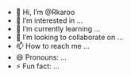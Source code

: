 - 👋 Hi, I’m @Rkaroo
- 👀 I’m interested in ...
- 🌱 I’m currently learning ...
- 💞️ I’m looking to collaborate on ...
- 📫 How to reach me ...
- 😄 Pronouns: ...
- ⚡ Fun fact: ...

<!---
Rkaroo/Rkaroo is a ✨ special ✨ repository because its `README.md` (this file) appears on your GitHub profile.
You can click the Preview link to take a look at your changes.
--->
